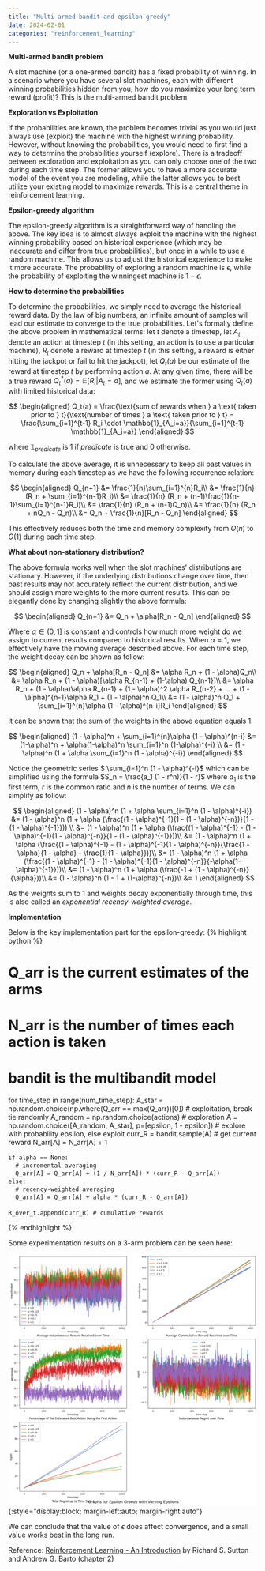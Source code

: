 ```yaml
---
title: "Multi-armed bandit and epsilon-greedy"
date: 2024-02-01
categories: "reinforcement_learning"
---
```


**Multi-armed bandit problem**

A slot machine (or a one-armed bandit) has a fixed probability of winning. In a scenario where you have several slot machines, each with different winning probabilities hidden from you, how do you maximize your long term reward (profit)? This is the multi-armed bandit problem. 

**Exploration vs Exploitation**

If the probabilities are known, the problem becomes trivial as you would just always use (exploit) the machine with the highest winning probability. However, without knowing the probabilities, you would need to first find a way to determine the probabilities yourself (explore). There is a tradeoff between exploration and exploitation as you can only choose one of the two during each time step. The former allows you to have a more accurate model of the event you are modeling, while the latter allows you to best utilize your existing model to maximize rewards. This is a central theme in reinforcement learning. 

**Epsilon-greedy algorithm**

The epsilon-greedy algorithm is a straightforward way of handling the above. The key idea is to almost always exploit the machine with the highest winning probability based on historical experience (which may be inaccurate and differ from true probabilities), but once in a while to use a random machine. This allows us to adjust the historical experience to make it more accurate. The probability of exploring a random machine is $\epsilon$, while the probability of exploiting the winningest machine is $1 - \epsilon$.

**How to determine the probabilities**

To determine the probabilities, we simply need to average the historical reward data. By the law of big numbers, an infinite amount of samples will lead our estimate to converge to the true probabilities. Let's formally define the above problem in mathematical terms: let $t$ denote a timestep, let $A_t$ denote an action at timestep $t$ (in this setting, an action is to use a particular machine), $R_t$ denote a reward at timestep $t$ (in this setting, a reward is either hitting the jackpot or fail to hit the jackpot), let $Q_t(a)$ be our estimate of the reward at timestep $t$ by performing action $a$. At any given time, there will be a true reward $Q^*_t(a) = \mathbb{E}[R_t \vert A_t = a]$, and we estimate the former using $Q_t(a)$ with limited historical data:

$$
\begin{aligned}
Q_t(a) = \frac{\text{sum of rewards when } a \text{ taken prior to } t}{\text{number of times } a \text{ taken prior to } t} = \frac{\sum_{i=1}^{t-1} R_i \cdot \mathbb{1}_{A_i=a}}{\sum_{i=1}^{t-1} \mathbb{1}_{A_i=a}}
\end{aligned}
$$

where $\mathbb{1}_{predicate}$ is 1 if *predicate* is true and 0 otherwise.

To calculate the above average, it is unnecessary to keep all past values in memory during each timestep as we have the following recurrence relation:

$$
\begin{aligned}
Q_{n+1} &= \frac{1}{n}\sum_{i=1}^{n}R_i\\
&= \frac{1}{n} (R_n + \sum_{i=1}^{n-1}R_i)\\
&= \frac{1}{n} (R_n + (n-1)\frac{1}{n-1}\sum_{i=1}^{n-1}R_i)\\
&= \frac{1}{n} (R_n + (n-1)Q_n)\\
&= \frac{1}{n} (R_n + nQ_n - Q_n)\\
&= Q_n + \frac{1}{n}[R_n - Q_n]
\end{aligned}
$$

This effectively reduces both the time and memory complexity from $O(n)$ to $O(1)$ during each time step.

**What about non-stationary distribution?**

The above formula works well when the slot machines' distributions are stationary. However, if the underlying distributions change over time, then past results may not accurately reflect the current distribution, and we should assign more weights to the more current results. This can be elegantly done by changing slightly the above formula:

$$
\begin{aligned}
Q_{n+1} &= Q_n + \alpha[R_n - Q_n]
\end{aligned}
$$

Where $\alpha \in (0, 1]$ is constant and controls how much more weight do we assign to current results compared to historical results. When $\alpha = 1$, we effectively have the moving average described above. For each time step, the weight decay can be shown as follow:

$$
\begin{aligned}
Q_n + \alpha[R_n - Q_n] &= \alpha R_n + (1 - \alpha)Q_n\\
&= \alpha R_n + (1 - \alpha)[\alpha R_{n-1} + (1-\alpha) Q_{n-1}]\\
&= \alpha R_n  + (1 - \alpha)\alpha R_{n-1} + (1 - \alpha)^2 \alpha R_{n-2} + ... + (1 - \alpha)^{n-1}\alpha R_1 + (1 - \alpha)^n Q_1\\
&= (1 - \alpha)^n Q_1 + \sum_{i=1}^{n}\alpha (1 - \alpha)^{n-i}R_i
\end{aligned}
$$

It can be shown that the sum of the weights in the above equation equals 1:

$$
\begin{aligned}
(1 - \alpha)^n + \sum_{i=1}^{n}\alpha (1 - \alpha)^{n-i} &= (1-\alpha)^n + \alpha(1-\alpha)^n \sum_{i=1}^n (1-\alpha)^{-i} \\
&= (1 - \alpha)^n (1 + \alpha \sum_{i=1}^n (1 - \alpha)^{-i})
\end{aligned}
$$

Notice the geometric series $ \sum_{i=1}^n (1 - \alpha)^{-i}$ which can be simplified using the formula $S_n = \frac{a_1 (1 - r^n)}{1 - r}$ where $a_1$ is the first term, $r$ is the common ratio and $n$ is the number of terms. We can simplify as follow:

$$
\begin{aligned}
(1 - \alpha)^n (1 + \alpha \sum_{i=1}^n (1 - \alpha)^{-i}) &= (1 - \alpha)^n (1 + \alpha (\frac{(1 - \alpha)^{-1}(1 - (1 - \alpha)^{-n})}{1 - (1 - \alpha)^{-1}})) \\
&= (1 - \alpha)^n (1 + \alpha (\frac{(1 - \alpha)^{-1} - (1 - \alpha)^{-1}(1 - \alpha)^{-n}}{1 - (1 - \alpha)^{-1}}))\\
&= (1 - \alpha)^n (1 + \alpha (\frac{(1 - \alpha)^{-1} - (1 - \alpha)^{-1}(1 - \alpha)^{-n}}{\frac{1 - \alpha}{1 - \alpha} - \frac{1}{1 - \alpha}}))\\
&= (1 - \alpha)^n (1 + \alpha (\frac{(1 - \alpha)^{-1} - (1 - \alpha)^{-1}(1 - \alpha)^{-n}}{-\alpha(1-\alpha)^{-1}}))\\
&= (1 - \alpha)^n (1 + \alpha (\frac{-1 + (1 - \alpha)^{-n}}{\alpha}))\\
&= (1 - \alpha)^n (1 - 1 + (1-\alpha)^{-n})\\
&= 1
\end{aligned}
$$

As the weights sum to 1 and weights decay exponentially through time, this is also called an *exponential recency-weighted average*.

**Implementation**

Below is the key implementation part for the epsilon-greedy:
{% highlight python %}
  # Q_arr is the current estimates of the arms
  # N_arr is the number of times each action is taken
  # bandit is the multibandit model
  for time_step in range(num_time_step):
    A_star = np.random.choice(np.where(Q_arr == max(Q_arr))[0]) # exploitation, break tie randomly
    A_random = np.random.choice(actions) # exploration
    A = np.random.choice([A_random, A_star], p=[epsilon,  1 - epsilon]) # explore with probability epsilon, else exploit
    curr_R = bandit.sample(A) # get current reward
    N_arr[A] = N_arr[A] + 1 

    if alpha == None:
      # incremental averaging
      Q_arr[A] = Q_arr[A] + (1 / N_arr[A]) * (curr_R - Q_arr[A]) 
    else:
      # recency-weighted averaging
      Q_arr[A] = Q_arr[A] + alpha * (curr_R - Q_arr[A])

    R_over_t.append(curr_R) # cumulative rewards
{% endhighlight %}

Some experimentation results on a 3-arm problem can be seen here:

![p15_multibandit_epsilon_greedy_1](https://raw.githubusercontent.com/WWWonderer/tech_blog/main/assets/images/p15_multibandit_epsilon_greedy_1.png){:style="display:block; margin-left:auto; margin-right:auto"}

We can conclude that the value of $\epsilon$ does affect convergence, and a small value works best in the long run. 

Reference: [Reinforcement Learning - An Introduction][sutton_book] by Richard S. Sutton and Andrew G. Barto (chapter 2)

[sutton_book]: https://github.com/tensorflow/nmt/blob/master/nmt/scripts/bleu.py